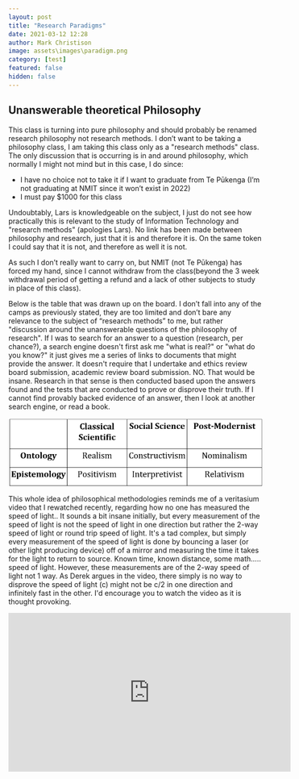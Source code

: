 ```yaml
---
layout: post
title: "Research Paradigms"
date: 2021-03-12 12:28
author: Mark Christison
image: assets\images\paradigm.png
category: [test]
featured: false
hidden: false
---
```


## Unanswerable theoretical Philosophy

This class is turning into pure philosophy and should probably be renamed research philosophy not research methods. I don’t want to be taking a philosophy class, I am taking this class only as a "research methods" class. The only discussion that is occurring is in and around philosophy, which normally I might not mind but in this case, I do since:

* I have no choice not to take it if I want to graduate from Te Pūkenga (I’m not graduating at NMIT since it won’t exist in 2022)
* I must pay $1000 for this class

Undoubtably, Lars is knowledgeable on the subject, I just do not see how practically this is relevant to the study of Information Technology and "research methods" (apologies Lars). No link has been made between philosophy and research, just that it is and therefore it is. On the same token I could say that it is not, and therefore as well it is not.

As such I don’t really want to carry on, but NMIT (not Te Pūkenga) has forced my hand, since I cannot withdraw from the class(beyond the 3 week withdrawal period of getting a refund and a lack of other subjects to study in place of this class).

Below is the table that was drawn up on the board. I don’t fall into any of the camps as previously stated, they are too limited and don’t bare any relevance to the subject of “research methods” to me, but rather "discussion around the unanswerable questions of the philosophy of research". If I was to search for an answer to a question (research, per chance?), a search engine doesn't first ask me "what is real?" or "what do you know?" it just gives me a series of links to documents that might provide the answer. It doesn't require that I undertake and ethics review board submission, academic review board submission. NO. That would be insane. Research in that sense is then conducted based upon the answers found and the tests that are conducted to prove or disprove their truth. If I cannot find provably backed evidence of an answer, then I look at another search engine, or read a book.

![](assets\\images\\limited-methadologies.png)

This whole idea of philosophical methodologies reminds me of a veritasium video that I rewatched recently, regarding how no one has measured the speed of light.. It sounds a bit insane initially, but every measurement of the speed of light is not the speed of light in one direction but rather the 2-way speed of light or round trip speed of light. It's a tad complex, but simply every measurement of the speed of light is done by bouncing a laser (or other light producing device) off of a mirror and measuring the time it takes for the light to return to source. Known time, known distance, some math..... speed of light. However, these measurements are of the 2-way speed of light not 1 way. As Derek argues in the video, there simply is no way to disprove the speed of light (c) might not be c/2 in one direction and infinitely fast in the other. I'd encourage you to watch the video as it is thought provoking.

<iframe width="560" height="315" src="https://www.youtube.com/embed/pTn6Ewhb27k" frameborder="0" allow="accelerometer; autoplay; clipboard-write; encrypted-media; gyroscope; picture-in-picture" allowfullscreen\>\</iframe\>

Anyway, the way he ends the video to me gets to the ideas that have been coming up in this class. "When is 'right now' on Mars?" As of now, there is no way to answer that, because there isn't a provable way to answer it. Of that I can agree. When it comes to answering, "What is your epistemology and ontology?" I see no difference. There is no evidence based provable way of answering. Until there is an experiment that can prove this, such questions are sure worth answering but mean very little in terms of what they are trying to accomplish, academic value and credit. Beliefs and "truths" are nothing without the tests and methods to back them up. So, for now, I'll be naive, and fail a bachelor’s degree based on being unable to provide an epistemology or ontology for any research that I conduct.
